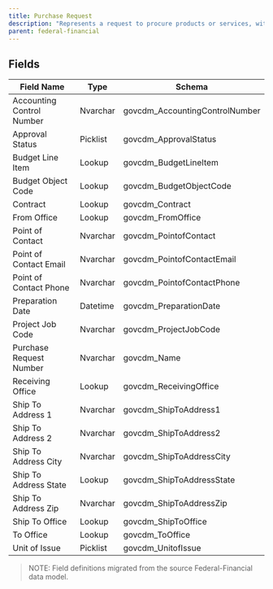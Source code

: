 ```yaml
---
title: Purchase Request
description: "Represents a request to procure products or services, with shipping and accounting details."
parent: federal-financial
---
```


## Fields

| Field Name | Type | Schema |
|------------|------|--------|
| Accounting Control Number | Nvarchar | govcdm_AccountingControlNumber |
| Approval Status | Picklist | govcdm_ApprovalStatus |
| Budget Line Item | Lookup | govcdm_BudgetLineItem |
| Budget Object Code | Lookup | govcdm_BudgetObjectCode |
| Contract | Lookup | govcdm_Contract |
| From Office | Lookup | govcdm_FromOffice |
| Point of Contact | Nvarchar | govcdm_PointofContact |
| Point of Contact Email | Nvarchar | govcdm_PointofContactEmail |
| Point of Contact Phone | Nvarchar | govcdm_PointofContactPhone |
| Preparation Date | Datetime | govcdm_PreparationDate |
| Project Job Code | Nvarchar | govcdm_ProjectJobCode |
| Purchase Request Number | Nvarchar | govcdm_Name |
| Receiving Office | Lookup | govcdm_ReceivingOffice |
| Ship To Address 1 | Nvarchar | govcdm_ShipToAddress1 |
| Ship To Address 2 | Nvarchar | govcdm_ShipToAddress2 |
| Ship To Address City | Nvarchar | govcdm_ShipToAddressCity |
| Ship To Address State | Lookup | govcdm_ShipToAddressState |
| Ship To Address Zip | Nvarchar | govcdm_ShipToAddressZip |
| Ship To Office | Lookup | govcdm_ShipToOffice |
| To Office | Lookup | govcdm_ToOffice |
| Unit of Issue | Picklist | govcdm_UnitofIssue |

> NOTE: Field definitions migrated from the source Federal-Financial data model.
